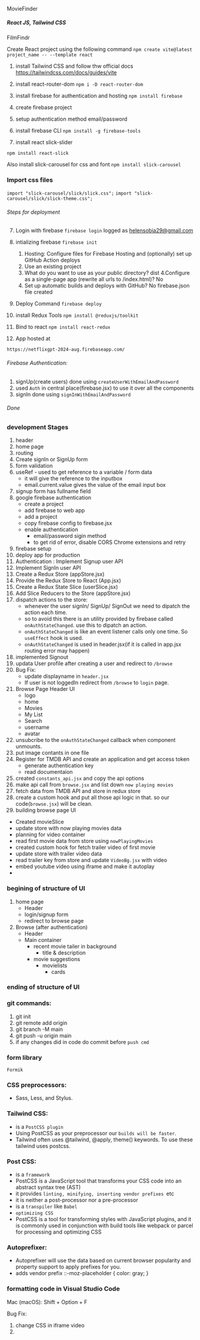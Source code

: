 MovieFinder

##### React JS, Tailwind CSS ########

FilmFindr

Create React project using the following command
`npm create vite@latest project_name -- --template react`

1. install Tailwind CSS and follow thw official docs
    https://tailwindcss.com/docs/guides/vite

2. install react-router-dom
`npm i -D react-router-dom`

3. install firebase for authentication and hosting
`npm install firebase`
4. create firebase project
5. setup authentication method email/password
6. install firebase CLI
`npm install -g firebase-tools`

7. install react slick-slider

`npm install react-slick`

Also install slick-carousel for css and font
`npm install slick-carousel`

### Import css files
`import "slick-carousel/slick/slick.css";`
`import "slick-carousel/slick/slick-theme.css";`


###### Steps for deployment

7. Login with firebase
`firebase login`
logged as helensobia29@gmail.com

8. intializing firebase
`firebase init`
    1.  Hosting: Configure files for Firebase Hosting and (optionally) set up GitHub Action 
    deploys
    2. Use an existing project
    3. What do you want to use as your public directory? dist
    4.Configure as a single-page app (rewrite all urls to /index.html)? No
    5. Set up automatic builds and deploys with GitHub? No
    firebase.json file created

9. Deploy Command
`firebase deploy ` 

10. install Redux Tools
`npm install @reduxjs/toolkit`

11. Bind to react
`npm install react-redux`

12. App hosted at 

`https://netflixgpt-2024-aug.firebaseapp.com/`


###### Firebase Authentication:

1. signUp(create users) done using `createUserWithEmailAndPassword`
2. used `Auth` in central place(firebase.jsx) to use it over all the components
3. signIn done using `signInWithEmailAndPassword`

###### Done

### development Stages
1. header
2. home page
3. routing
4. Create signIn or SignUp form
5. form validation
6. useRef - used to get reference to a variable / form data
    - it will give the reference to the inputbox
    - email.current.value gives the value of the email input box
7. signup form has fullname field
8. google firebase authentication
    - create a project
    - add firebase to web app
    - add a project
    - copy firebase config to firebase.jsx
    - enable authentication
        - email/password sigin method
        - to get rid of error, disable CORS Chrome extensions and retry
9. firebase setup
10. deploy app for production
11. Authentication : Implement Signup user API
12. Implement SignIn user API
13. Create a Redux Store (appStore.jsx)
14. Provide the Redux Store to React (App.jsx)
15. Create a Redux State Slice (userSlice.jsx)
16. Add Slice Reducers to the Store (appStore.jsx)
17. dispatch actions to the store:
    - whenever the user signIn/ SignUp/ SignOut we need to dipatch the action each time. 
    - so to avoid this there is an utility provided by firebase called `onAuthStateChanged`. use this to dipatch an action.
    - `onAuthStateChanged` is like an event listener calls only one time. So `useEffect` hook is used.
    - `onAuthStateChanged` is used in header.jsx(if it is called in app.jsx routing error may happen)
18. implemented Signout
19. updata User profile after creating a user and redirect to `/browse`
20.  Bug Fix: 
        - update displayname in `header.jsx`
        - If user is not loggedIn redirect from `/browse` to `login` page.
21. Browse Page Header UI
    - logo
    - home
    - Movies
    - My List
    - Search
    - username
    - avatar
22. unsubcribe to the `onAuthStateChanged` callback when component unmounts.
23. put image contants in one file
24. Register for TMDB API and create an application and get access token
    - generate authentication key
    - read documentaion
25. created `constants_api.jsx` and copy the api options 
25. make api call from `browse.jsx` and list down `now playing movies`
26. fetch data from TMDB API and store in redux store
27. create a custom hook and put all those api logic in that. so our code(`browse.jsx`) will be clean.
28. building browse page UI
-  Created movieSlice
- update store with now playing movies data
- planning for video container
- read first movie data from store using `nowPlayingMovies` 
- created custom hook for fetch trailer video of first movie
- update store with trailer video data
- read trailer key from store and update `VideoBg.jsx` with video
- embed youtube video using iframe and make it autoplay
- 


### begining of structure of UI  ####
1. home page
    - Header
    - login/signup form
    - redirect to browse page
2. Browse (after authentication)
    - Header
    - Main container
        - recent movie tailer in background
            - title & description
        - movie suggestions
            - movielists
                - cards
        
### ending of structure of UI  ####



### git commands:

1. git init
2. git remote add origin <URL>
3. git branch -M main
4. git push -u origin main
5. if any changes did in code do commit before `push cmd`


### form library
`Formik`

### CSS preprocessors:
 - Sass, Less, and Stylus.
### Tailwind CSS:
 - is a `PostCSS plugin`
 - Using PostCSS as your preprocessor our `builds will be faster`.
 - Tailwind often uses @tailwind, @apply, theme() keywords. To use these tailwind uses postcss.

### Post CSS:
 - is a `framework` 
 - PostCSS is a JavaScript tool that transforms your CSS code into an abstract syntax tree (AST) 
 - it provides `linting, minifying, inserting vendor prefixes `etc
 - it is neither a post-processor nor a pre-processor
 - is a `transpiler` like `Babel `
 - `optimizing CSS`
 - PostCSS is a tool for transforming styles with JavaScript plugins, and it is commonly used in conjunction with build tools like webpack or parcel for processing and optimizing CSS


### Autoprefixer:
- Autoprefixer will use the data based on current browser popularity and property support to apply prefixes for you.
 - adds vendor prefix
        ::-moz-placeholder {
        color: gray;
        }

### formatting code in Visual Studio Code
Mac (macOS): Shift + Option + F 


Bug Fix:
1. change CSS in iframe video
2. 
